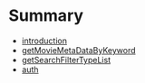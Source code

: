 # Summary

* [introduction](README.md)
* [getMovieMetaDataByKeyword](chapter1.md)
* [getSearchFilterTypeList](Search/getSearchFilterTypeList.md)
* [auth](auth.md)

